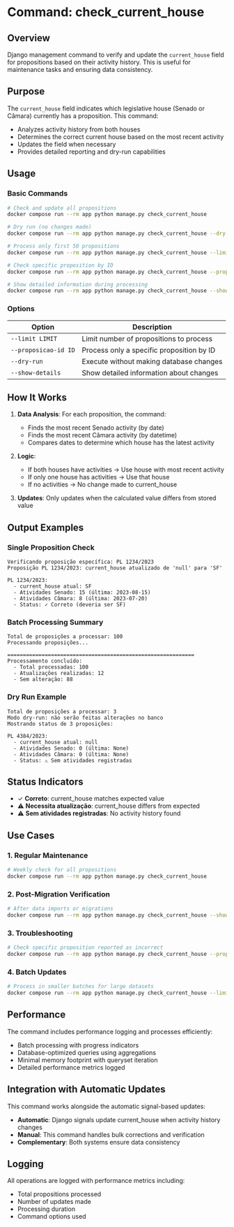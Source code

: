 # Command: check_current_house

## Overview
Django management command to verify and update the `current_house` field for propositions based on their activity history. This is useful for maintenance tasks and ensuring data consistency.

## Purpose
The `current_house` field indicates which legislative house (Senado or Câmara) currently has a proposition. This command:
- Analyzes activity history from both houses
- Determines the correct current house based on the most recent activity
- Updates the field when necessary
- Provides detailed reporting and dry-run capabilities

## Usage

### Basic Commands

```bash
# Check and update all propositions
docker compose run --rm app python manage.py check_current_house

# Dry run (no changes made)
docker compose run --rm app python manage.py check_current_house --dry-run

# Process only first 50 propositions
docker compose run --rm app python manage.py check_current_house --limit 50

# Check specific proposition by ID
docker compose run --rm app python manage.py check_current_house --proposicao-id 123

# Show detailed information during processing
docker compose run --rm app python manage.py check_current_house --show-details
```

### Options

| Option | Description |
|--------|-------------|
| `--limit LIMIT` | Limit number of propositions to process |
| `--proposicao-id ID` | Process only a specific proposition by ID |
| `--dry-run` | Execute without making database changes |
| `--show-details` | Show detailed information about changes |

## How It Works

1. **Data Analysis**: For each proposition, the command:
   - Finds the most recent Senado activity (by date)
   - Finds the most recent Câmara activity (by datetime)
   - Compares dates to determine which house has the latest activity

2. **Logic**:
   - If both houses have activities → Use house with most recent activity
   - If only one house has activities → Use that house
   - If no activities → No change made to current_house

3. **Updates**: Only updates when the calculated value differs from stored value

## Output Examples

### Single Proposition Check
```
Verificando proposição específica: PL 1234/2023
Proposição PL 1234/2023: current_house atualizado de 'null' para 'SF'

PL 1234/2023:
  - current_house atual: SF
  - Atividades Senado: 15 (última: 2023-08-15)
  - Atividades Câmara: 8 (última: 2023-07-20)
  - Status: ✓ Correto (deveria ser SF)
```

### Batch Processing Summary
```
Total de proposições a processar: 100
Processando proposições...

============================================================
Processamento concluído:
  - Total processadas: 100
  - Atualizações realizadas: 12
  - Sem alteração: 88
```

### Dry Run Example
```
Total de proposições a processar: 3
Modo dry-run: não serão feitas alterações no banco
Mostrando status de 3 proposições:

PL 4384/2023:
  - current_house atual: null
  - Atividades Senado: 0 (última: None)
  - Atividades Câmara: 0 (última: None)
  - Status: ⚠ Sem atividades registradas
```

## Status Indicators

- ✓ **Correto**: current_house matches expected value
- ⚠ **Necessita atualização**: current_house differs from expected
- ⚠ **Sem atividades registradas**: No activity history found

## Use Cases

### 1. Regular Maintenance
```bash
# Weekly check for all propositions
docker compose run --rm app python manage.py check_current_house
```

### 2. Post-Migration Verification
```bash
# After data imports or migrations
docker compose run --rm app python manage.py check_current_house --show-details
```

### 3. Troubleshooting
```bash
# Check specific proposition reported as incorrect
docker compose run --rm app python manage.py check_current_house --proposicao-id 456 --show-details
```

### 4. Batch Updates
```bash
# Process in smaller batches for large datasets
docker compose run --rm app python manage.py check_current_house --limit 500
```

## Performance

The command includes performance logging and processes efficiently:
- Batch processing with progress indicators
- Database-optimized queries using aggregations
- Minimal memory footprint with queryset iteration
- Detailed performance metrics logged

## Integration with Automatic Updates

This command works alongside the automatic signal-based updates:
- **Automatic**: Django signals update current_house when activity history changes
- **Manual**: This command handles bulk corrections and verification
- **Complementary**: Both systems ensure data consistency

## Logging

All operations are logged with performance metrics including:
- Total propositions processed
- Number of updates made
- Processing duration
- Command options used

